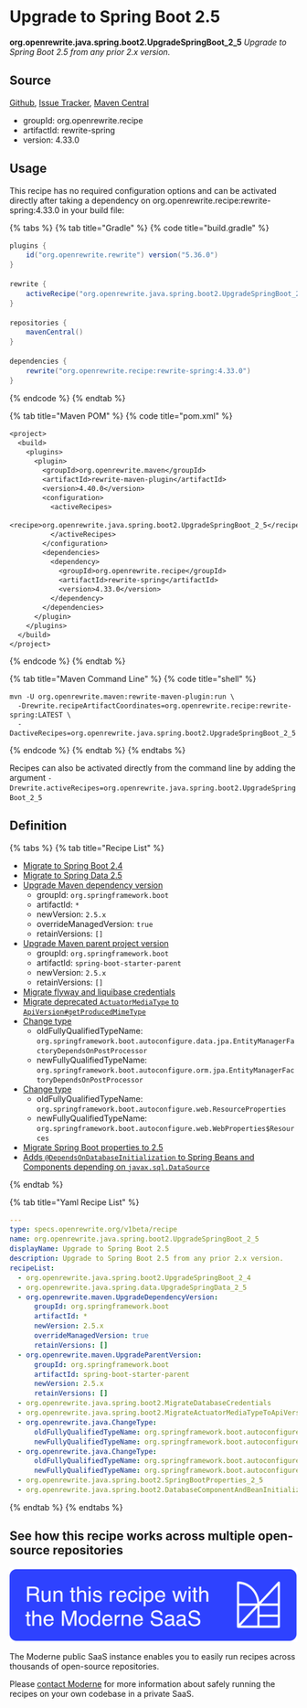 # Upgrade to Spring Boot 2.5

**org.openrewrite.java.spring.boot2.UpgradeSpringBoot\_2\_5**
_Upgrade to Spring Boot 2.5 from any prior 2.x version._

## Source

[Github](https://github.com/openrewrite/rewrite-spring/blob/main/src/main/resources/META-INF/rewrite/spring-boot-25.yml), [Issue Tracker](https://github.com/openrewrite/rewrite-spring/issues), [Maven Central](https://search.maven.org/artifact/org.openrewrite.recipe/rewrite-spring/4.33.0/jar)

* groupId: org.openrewrite.recipe
* artifactId: rewrite-spring
* version: 4.33.0


## Usage

This recipe has no required configuration options and can be activated directly after taking a dependency on org.openrewrite.recipe:rewrite-spring:4.33.0 in your build file:

{% tabs %}
{% tab title="Gradle" %}
{% code title="build.gradle" %}
```groovy
plugins {
    id("org.openrewrite.rewrite") version("5.36.0")
}

rewrite {
    activeRecipe("org.openrewrite.java.spring.boot2.UpgradeSpringBoot_2_5")
}

repositories {
    mavenCentral()
}

dependencies {
    rewrite("org.openrewrite.recipe:rewrite-spring:4.33.0")
}
```
{% endcode %}
{% endtab %}

{% tab title="Maven POM" %}
{% code title="pom.xml" %}
```markup
<project>
  <build>
    <plugins>
      <plugin>
        <groupId>org.openrewrite.maven</groupId>
        <artifactId>rewrite-maven-plugin</artifactId>
        <version>4.40.0</version>
        <configuration>
          <activeRecipes>
            <recipe>org.openrewrite.java.spring.boot2.UpgradeSpringBoot_2_5</recipe>
          </activeRecipes>
        </configuration>
        <dependencies>
          <dependency>
            <groupId>org.openrewrite.recipe</groupId>
            <artifactId>rewrite-spring</artifactId>
            <version>4.33.0</version>
          </dependency>
        </dependencies>
      </plugin>
    </plugins>
  </build>
</project>
```
{% endcode %}
{% endtab %}

{% tab title="Maven Command Line" %}
{% code title="shell" %}
```shell
mvn -U org.openrewrite.maven:rewrite-maven-plugin:run \
  -Drewrite.recipeArtifactCoordinates=org.openrewrite.recipe:rewrite-spring:LATEST \
  -DactiveRecipes=org.openrewrite.java.spring.boot2.UpgradeSpringBoot_2_5
```
{% endcode %}
{% endtab %}
{% endtabs %}

Recipes can also be activated directly from the command line by adding the argument `-Drewrite.activeRecipes=org.openrewrite.java.spring.boot2.UpgradeSpringBoot_2_5`

## Definition

{% tabs %}
{% tab title="Recipe List" %}
* [Migrate to Spring Boot 2.4](../../../java/spring/boot2/upgradespringboot_2_4.md)
* [Migrate to Spring Data 2.5](../../../java/spring/data/upgradespringdata_2_5.md)
* [Upgrade Maven dependency version](../../../maven/upgradedependencyversion.md)
  * groupId: `org.springframework.boot`
  * artifactId: `*`
  * newVersion: `2.5.x`
  * overrideManagedVersion: `true`
  * retainVersions: `[]`
* [Upgrade Maven parent project version](../../../maven/upgradeparentversion.md)
  * groupId: `org.springframework.boot`
  * artifactId: `spring-boot-starter-parent`
  * newVersion: `2.5.x`
  * retainVersions: `[]`
* [Migrate flyway and liquibase credentials](../../../java/spring/boot2/migratedatabasecredentials.md)
* [Migrate deprecated `ActuatorMediaType` to `ApiVersion#getProducedMimeType`](../../../java/spring/boot2/migrateactuatormediatypetoapiversion.md)
* [Change type](../../../java/changetype.md)
  * oldFullyQualifiedTypeName: `org.springframework.boot.autoconfigure.data.jpa.EntityManagerFactoryDependsOnPostProcessor`
  * newFullyQualifiedTypeName: `org.springframework.boot.autoconfigure.orm.jpa.EntityManagerFactoryDependsOnPostProcessor`
* [Change type](../../../java/changetype.md)
  * oldFullyQualifiedTypeName: `org.springframework.boot.autoconfigure.web.ResourceProperties`
  * newFullyQualifiedTypeName: `org.springframework.boot.autoconfigure.web.WebProperties$Resources`
* [Migrate Spring Boot properties to 2.5](../../../java/spring/boot2/springbootproperties_2_5.md)
* [Adds `@DependsOnDatabaseInitialization` to Spring Beans and Components depending on `javax.sql.DataSource`](../../../java/spring/boot2/databasecomponentandbeaninitializationordering.md)

{% endtab %}

{% tab title="Yaml Recipe List" %}
```yaml
---
type: specs.openrewrite.org/v1beta/recipe
name: org.openrewrite.java.spring.boot2.UpgradeSpringBoot_2_5
displayName: Upgrade to Spring Boot 2.5
description: Upgrade to Spring Boot 2.5 from any prior 2.x version.
recipeList:
  - org.openrewrite.java.spring.boot2.UpgradeSpringBoot_2_4
  - org.openrewrite.java.spring.data.UpgradeSpringData_2_5
  - org.openrewrite.maven.UpgradeDependencyVersion:
      groupId: org.springframework.boot
      artifactId: *
      newVersion: 2.5.x
      overrideManagedVersion: true
      retainVersions: []
  - org.openrewrite.maven.UpgradeParentVersion:
      groupId: org.springframework.boot
      artifactId: spring-boot-starter-parent
      newVersion: 2.5.x
      retainVersions: []
  - org.openrewrite.java.spring.boot2.MigrateDatabaseCredentials
  - org.openrewrite.java.spring.boot2.MigrateActuatorMediaTypeToApiVersion
  - org.openrewrite.java.ChangeType:
      oldFullyQualifiedTypeName: org.springframework.boot.autoconfigure.data.jpa.EntityManagerFactoryDependsOnPostProcessor
      newFullyQualifiedTypeName: org.springframework.boot.autoconfigure.orm.jpa.EntityManagerFactoryDependsOnPostProcessor
  - org.openrewrite.java.ChangeType:
      oldFullyQualifiedTypeName: org.springframework.boot.autoconfigure.web.ResourceProperties
      newFullyQualifiedTypeName: org.springframework.boot.autoconfigure.web.WebProperties$Resources
  - org.openrewrite.java.spring.boot2.SpringBootProperties_2_5
  - org.openrewrite.java.spring.boot2.DatabaseComponentAndBeanInitializationOrdering

```
{% endtab %}
{% endtabs %}

## See how this recipe works across multiple open-source repositories

[![Moderne Link Image](/.gitbook/assets/ModerneRecipeButton.png)](https://public.moderne.io/recipes/org.openrewrite.java.spring.boot2.UpgradeSpringBoot_2_5)

The Moderne public SaaS instance enables you to easily run recipes across thousands of open-source repositories.

Please [contact Moderne](https://moderne.io/product) for more information about safely running the recipes on your own codebase in a private SaaS.
